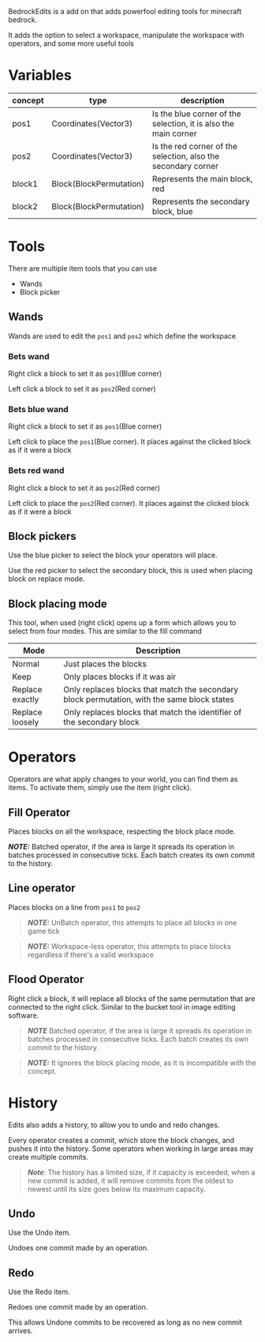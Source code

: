 
BedrockEdits is a add on that adds powerfool editing tools for minecraft bedrock.

It adds the option to select a workspace, manipulate the workspace with operators, and some more useful tools

# Variables


| concept | type |description                                                      |
| ------  | --- | --------                                                         |
| pos1    | Coordinates(Vector3) |Is the blue corner of the selection, it is also the main corner |
| pos2    | Coordinates(Vector3) |Is the red corner of the selection, also the secondary corner |
| block1  | Block(BlockPermutation) |Represents the main block, red |
| block2  | Block(BlockPermutation) |Represents the secondary block, blue |

# Tools

There are multiple item tools that you can use

* Wands
* Block picker

## Wands

Wands are used to edit the `pos1` and `pos2` which define the workspace

### Bets wand
Right click a block to set it as `pos1`(Blue corner)

Left click a block to set it as `pos2`(Red corner)


### Bets blue wand
Right click a block to set it as `pos1`(Blue corner)

Left click to place the `pos1`(Blue corner). It places against the clicked block as if it were a block


### Bets red wand
Right click a block to set it as `pos2`(Red corner)

Left click to place the `pos2`(Red corner). It places against the clicked block as if it were a block

## Block pickers

Use the blue picker to select the block your operators will place.

Use the red picker to select the secondary block, this is used when placing block on replace mode.

## Block placing mode

This tool, when used (right click) opens up a form which allows you to select from four modes. This are similar to the fill command

| Mode | Description |
| ---  | --- |
| Normal | Just places the blocks |
| Keep | Only places blocks if it was air |
| Replace exactly | Only replaces blocks that match the secondary block permutation, with the same block states |
| Replace loosely | Only replaces blocks that match the identifier of the secondary block |



# Operators

Operators are what apply changes to your world, you can find them as items. To activate them, simply use the item (right click).


## Fill Operator

Places blocks on all the workspace, respecting the block place mode.


**_NOTE:_** Batched operator, if the area is large it spreads its operation in batches processed in consecutive ticks. Each batch creates its own commit to the history.

## Line operator

Places blocks on a line from `pos1` to `pos2`


> **_NOTE:_**  UnBatch operator, this attempts to place all blocks in one game tick

> **_NOTE:_** Workspace-less operator, this attempts to place blocks regardless if there's a valid workspace

## Flood Operator

Right click a block, it will replace all blocks of the same permutation that are connected to the right click. Similar to the bucket tool in image editing software.

> **_NOTE_** Batched operator, if the area is large it spreads its operation in batches processed in consecutive ticks. Each batch creates its own commit to the history.

> **_NOTE:_** It ignores the block placing mode, as it is incompatible with the concept.

# History

Edits also adds a history, to allow you to undo and redo changes.

Every operator creates a commit, which store the block changes, and pushes it into the history. Some operators when working in large areas may create multiple commits.

> **_Note_**: The history has a limited size, if it capacity is exceeded, when a new commit is added, it will remove commits from the oldest to newest until its size goes below its maximum capacity.

## Undo

Use the Undo item.

Undoes one commit made by an operation.


## Redo

Use the Redo item.


Redoes one commit made by an operation. 

This allows Undone commits to be recovered as long as no new commit arrives.